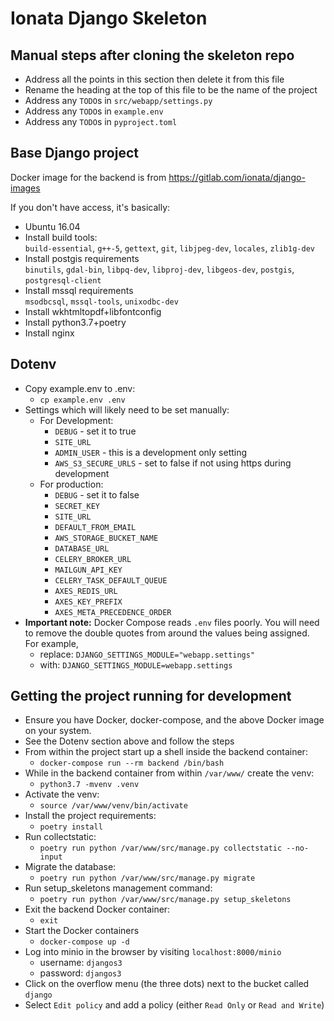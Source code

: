 # Ionata Django Skeleton


## Manual steps after cloning the skeleton repo
* Address all the points in this section then delete it from this file
* Rename the heading at the top of this file to be the name of the project
* Address any `TODO`s in `src/webapp/settings.py`
* Address any `TODO`s in `example.env`
* Address any `TODO`s in `pyproject.toml`


## Base Django project

Docker image for the backend is from https://gitlab.com/ionata/django-images

If you don't have access, it's basically:

* Ubuntu 16.04
* Install build tools:  
  `build-essential`, `g++-5`, `gettext`, `git`, `libjpeg-dev`, `locales`, `zlib1g-dev`
* Install postgis requirements  
  `binutils`, `gdal-bin`, `libpq-dev`, `libproj-dev`, `libgeos-dev`, `postgis`, `postgresql-client`
* Install mssql requirements  
  `msodbcsql`, `mssql-tools`, `unixodbc-dev`
* Install wkhtmltopdf+libfontconfig
* Install python3.7+poetry
* Install nginx


## Dotenv
* Copy example.env to .env:
  - `cp example.env .env`
* Settings which will likely need to be set manually:
  - For Development:
    - `DEBUG` - set it to true
    - `SITE_URL`
    - `ADMIN_USER` - this is a development only setting
    - `AWS_S3_SECURE_URLS` - set to false if not using https during development
  - For production:
    - `DEBUG` - set it to false
    - `SECRET_KEY`
    - `SITE_URL`
    - `DEFAULT_FROM_EMAIL`
    - `AWS_STORAGE_BUCKET_NAME`
    - `DATABASE_URL`
    - `CELERY_BROKER_URL`
    - `MAILGUN_API_KEY`
    - `CELERY_TASK_DEFAULT_QUEUE`
    - `AXES_REDIS_URL`
    - `AXES_KEY_PREFIX`
    - `AXES_META_PRECEDENCE_ORDER`
* **Important note:** Docker Compose reads `.env` files poorly. You will need to
  remove the double quotes from around the values being assigned. For example,
  - replace: `DJANGO_SETTINGS_MODULE="webapp.settings"`
  - with: `DJANGO_SETTINGS_MODULE=webapp.settings`


## Getting the project running for development
* Ensure you have Docker, docker-compose, and the above Docker image on your system.
* See the Dotenv section above and follow the steps
* From within the project start up a shell inside the backend container:
  - `docker-compose run --rm backend /bin/bash`
* While in the backend container from within `/var/www/` create the venv:
  - `python3.7 -mvenv .venv`
* Activate the venv:
  - `source /var/www/venv/bin/activate`
* Install the project requirements:
  - `poetry install`
* Run collectstatic:
  - `poetry run python /var/www/src/manage.py collectstatic --no-input`
* Migrate the database:
  - `poetry run python /var/www/src/manage.py migrate`
* Run setup_skeletons management command:
  - `poetry run python /var/www/src/manage.py setup_skeletons`
* Exit the backend Docker container:
  - `exit`
* Start the Docker containers
  - `docker-compose up -d`
* Log into minio in the browser by visiting `localhost:8000/minio`
  - username: `djangos3`
  - password: `djangos3`
* Click on the overflow menu (the three dots) next to the bucket called `django`
* Select `Edit policy` and add a policy (either `Read Only` or `Read and Write`)
